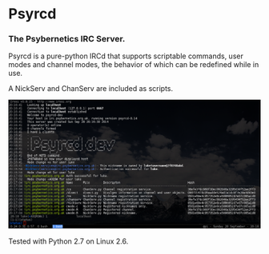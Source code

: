 # Psyrcd
### The Psybernetics IRC Server.

Psyrcd is a pure-python IRCd that supports scriptable commands, user modes and channel modes,
the behavior of which can be redefined while in use.

A NickServ and ChanServ are included as scripts.

![Alt text](psyrcd.png?raw=true "OK now throw NLTK in the mix")

Tested with Python 2.7 on Linux 2.6.
